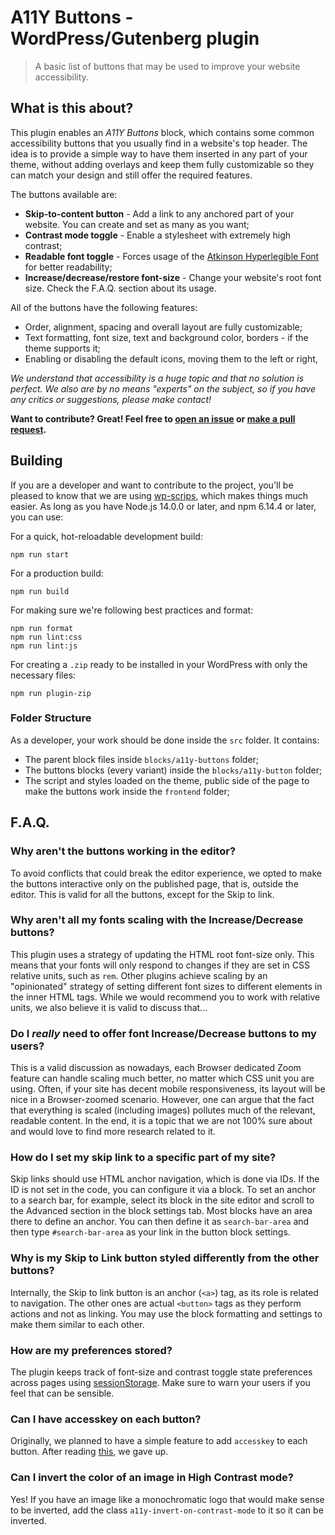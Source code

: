 # A11Y Buttons - WordPress/Gutenberg plugin

> A basic list of buttons that may be used to improve your website accessibility.

## What is this about?

This plugin enables an _A11Y Buttons_ block, which contains some common accessibility buttons that you usually find in a website's top header. The idea is to provide a simple way to have them inserted in any part of your theme, without adding overlays and keep them fully customizable so they can match your design and still offer the required features.

The buttons available are:

-   **Skip-to-content button** - Add a link to any anchored part of your website. You can create and set as many as you want;
-   **Contrast mode toggle** - Enable a stylesheet with extremely high contrast;
-   **Readable font toggle** - Forces usage of the [Atkinson Hyperlegible Font](https://brailleinstitute.org/freefont "Braille Institute page about the Atkinson font") for better readability;
-   **Increase/decrease/restore font-size** - Change your website's root font size. Check the F.A.Q. section about its usage.

All of the buttons have the following features:

-   Order, alignment, spacing and overall layout are fully customizable;
-   Text formatting, font size, text and background color, borders - if the theme supports it;
-   Enabling or disabling the default icons, moving them to the left or right,

_We understand that accessibility is a huge topic and that no solution is perfect. We also are by no means "experts" on the subject, so if you have any critics or suggestions, please make contact!_

**Want to contribute? Great! Feel free to [open an issue](https://github.com/mateuswetah/A11Y-Buttons/issues/new/choose "The GitHub repository of this plugin.") or [make a pull request](https://github.com/mateuswetah/A11Y-Buttons/pulls "The GitHub repository of this plugin.").**

## Building

If you are a developer and want to contribute to the project, you'll be pleased to know that we are using [wp-scrips](https://developer.wordpress.org/block-editor/reference-guides/packages/packages-scripts/ "@wordpress/scripts documentation"), which makes things much easier. As long as you have Node.js 14.0.0 or later, and npm 6.14.4 or later, you can use:

For a quick, hot-reloadable development build:

```
npm run start
```

For a production build:

```
npm run build
```

For making sure we're following best practices and format:

```
npm run format
npm run lint:css
npm run lint:js
```

For creating a `.zip` ready to be installed in your WordPress with only the necessary files:

```
npm run plugin-zip
```

### Folder Structure

As a developer, your work should be done inside the `src` folder. It contains:

-   The parent block files inside `blocks/a11y-buttons` folder;
-   The buttons blocks (every variant) inside the `blocks/a11y-button` folder;
-   The script and styles loaded on the theme, public side of the page to make the buttons work inside the `frontend` folder;

## F.A.Q.

### Why aren't the buttons working in the editor?

To avoid conflicts that could break the editor experience, we opted to make the buttons interactive only on the published page, that is, outside the editor. This is valid for all the buttons, except for the Skip to link.

### Why aren't all my fonts scaling with the Increase/Decrease buttons?

This plugin uses a strategy of updating the HTML root font-size only. This means that your fonts will only respond to changes if they are set in CSS relative units, such as `rem`. Other plugins achieve scaling by an "opinionated" strategy of setting different font sizes to different elements in the inner HTML tags. While we would recommend you to work with relative units, we also believe it is valid to discuss that...

### Do I _really_ need to offer font Increase/Decrease buttons to my users?

This is a valid discussion as nowadays, each Browser dedicated Zoom feature can handle scaling much better, no matter which CSS unit you are using. Often, if your site has decent mobile responsiveness, its layout will be nice in a Browser-zoomed scenario. However, one can argue that the fact that everything is scaled (including images) pollutes much of the relevant, readable content. In the end, it is a topic that we are not 100% sure about and would love to find more research related to it.

### How do I set my skip link to a specific part of my site?

Skip links should use HTML anchor navigation, which is done via IDs. If the ID is not set in the code, you can configure it via a block. To set an anchor to a search bar, for example, select its block in the site editor and scroll to the Advanced section in the block settings tab. Most blocks have an area there to define an anchor. You can then define it as `search-bar-area` and then type `#search-bar-area` as your link in the button block settings.

### Why is my Skip to Link button styled differently from the other buttons?

Internally, the Skip to link button is an anchor (`<a>`) tag, as its role is related to navigation. The other ones are actual `<button>` tags as they perform actions and not as linking. You may use the block formatting and settings to make them similar to each other.

### How are my preferences stored?

The plugin keeps track of font-size and contrast toggle state preferences across pages using [sessionStorage](https://developer.mozilla.org/pt-BR/docs/Web/API/Window/sessionStorage "MDN documentation for the browser sessionStorage"). Make sure to warn your users if you feel that can be sensible.

### Can I have accesskey on each button?

Originally, we planned to have a simple feature to add `accesskey` to each button. After reading [this](https://webaim.org/techniques/keyboard/accesskey#spec "WebAIM article about accesskey"), we gave up.

### Can I invert the color of an image in High Contrast mode?

Yes! If you have an image like a monochromatic logo that would make sense to be inverted, add the class `a11y-invert-on-contrast-mode` to it so it can be inverted.
